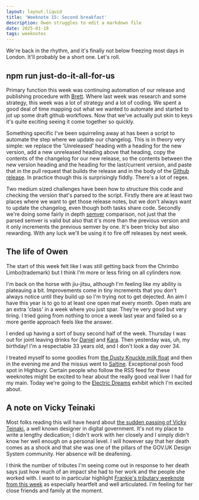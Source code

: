 ```yaml
---
layout: layout.liquid
title: 'Weeknote 15: Second breakfast'
description: Owen struggles to edit a markdown file
date: 2025-01-18
tags: weeknotes
---
```


We're back in the rhythm, and it's finally not below freezing most days in London. It'll probably be a short one. Let's roll.

## npm run just-do-it-all-for-us

Primary function this week was continuing automation of our release and publishing procedure with [Brett](https://github.com/domoscargin). Where last week was research and some strategy, this week was a lot of strategy and a lot of coding. We spent a good deal of time mapping out what we wanted to automate and started to jot up some draft github workflows. Now that we've actually put skin to keys it's quite exciting seeing it come together so quickly.

Something specific I've been squirreling away at has been a script to automate the step where we update our changelog. This is in theory very simple: we replace the 'Unreleased' heading with a heading for the new version, add a new unreleased heading above that heading, copy the contents of the changelog for our new release, so the contents between the new version heading and the heading for the last/current version, and paste that in the pull request that builds the release and in the body of the [Github release](https://github.com/alphagov/govuk-frontend/releases). In practice though this is surprisingly fiddly. There's a lot of regex.

Two medium sized challenges have been how to structure this code and checking the version that's parsed to the script. Firstly there are at least two places where we want to get those release notes, but we don't always want to update the changelog, even though both tasks share code. Secondly we're doing some fairly in depth [semver](https://semver.org/) comparison, not just that the parsed semver is valid but also that it's more than the previous version and it only increments the previous semver by one. It's been tricky but also rewarding. With any luck we'll be using it to fire off releases by next week.

## The life of Owen

The start of this week felt like I was still getting back from the Chrimbo Limbo(trademark) but I think I'm more or less firing on all cylinders now.

I'm back on the horse with jiu-jitsu, although I'm feeling like my ability is plateauing a bit. Improvements come in tiny increments that you don't always notice until they build up so I'm trying not to get dejected. An aim I have this year is to go to at least one open mat every month. Open mats are an extra 'class' in a week where you just spar. They're very good but very tiring. I tried going from nothing to once a week last year and failed so a more gentle approach feels like the answer.

I ended up having a sort of busy second half of the week. Thursday I was out for joint leaving drinks for [Daniel](https://karaj.uk/) and [Kara](https://designnotes.blog.gov.uk/author/karakane/). Then yesterday was, uh, my birthday! I'm a respectable 33 years old, and I don't look a day over 34.

I treated myself to some goodies from [the Dusty Knuckle milk float](https://www.thedustyknuckle.com/milkfloat-about) and then in the evening me and the missus went to [Saltine](https://www.saltine.co.uk/). Exceptional posh food spot in Highbury. Certain people who follow the RSS feed for these weeknotes might be excited to hear about the really good veal liver I had for my main. Today we're going to the [Electric Dreams](https://www.tate.org.uk/whats-on/tate-modern/electric-dreams) exhibit which I'm excited about.

## A note on Vicky Teinaki

Most folks reading this will have heard about [the sudden passing of Vicky Teinaki](https://vickyteinaki.muchloved.com/), a well known designer in digital government. It's not my place to write a lengthy dedication; I didn't work with her closely and I simply didn't know her well enough on a personal level. I will however say that her death comes as a shock and that she was one of the pillars of the GOV.UK Design System community. Her absence will be deafening.

I think the number of tributes I'm seeing come out in response to her death says just how much of an impact she had to her work and the people she worked with. I want to in particular highlight [Frankie's tributary weeknote from this week](https://frankieroberto.github.io/nhsnotes/posts/week-33-a-tribute/) as especially heartfelt and well articulated. I'm feeling for her close friends and family at the moment.
